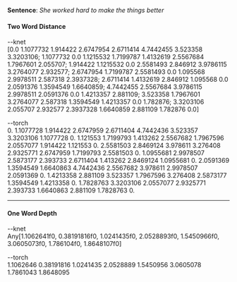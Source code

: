 **Sentence**: *She worked hard to make the things better*

#### Two Word Distance
--knet  
[0.0 1.1077732 1.914422 2.6747954 2.6711414 4.7442455 3.523358 3.3203106; 
1.1077732 0.0 1.1215532 1.7199787 1.4132619 2.5567684 1.7967601 2.055707; 
1.914422 1.1215532 0.0 2.5581493 2.846912 3.9786115 3.2764077 2.932577; 
2.6747954 1.7199787 2.5581493 0.0 1.095568 2.9978511 2.587318 2.3937328; 
2.6711414 1.4132619 2.846912 1.095568 0.0 2.0591376 1.3594549 1.6640859; 
4.7442455 2.5567684 3.9786115 2.9978511 2.0591376 0.0 1.4213357 2.881109;
3.523358 1.7967601 3.2764077 2.587318 1.3594549 1.4213357 0.0 1.782876; 
3.3203106 2.055707 2.932577 2.3937328 1.6640859 2.881109 1.782876 0.0]

--torch  
0.        1.1077728 1.914422  2.6747959 2.6711404 4.7442436 3.523357   3.3203106
1.1077728 0.        1.121553  1.7199793 1.413262  2.5567682 1.7967596  2.0557077
1.914422  1.121553  0.        2.5581503 2.8469124 3.978611  3.276408   2.9325771
2.6747959 1.7199793 2.5581503 0.        1.0955681 2.9978507 2.5873177  2.393733 
2.6711404 1.413262  2.8469124 1.0955681 0.        2.0591369 1.3594549  1.6640863
4.7442436 2.5567682 3.978611  2.9978507 2.0591369 0.        1.4213358  2.881109 
3.523357  1.7967596 3.276408  2.5873177 1.3594549 1.4213358 0.         1.7828763
3.3203106 2.0557077 2.9325771 2.393733  1.6640863 2.881109  1.7828763  0.

---

#### One Word Depth
--knet  
Any[1.1062641f0, 0.38191816f0, 1.0241435f0, 2.0528893f0, 1.5450966f0, 3.0605073f0, 1.786104f0, 1.8648107f0]

--torch  
1.1062646  0.38191816     1.0241435    2.0528889    1.5450956    3.0605078    1.7861043   1.8648095
